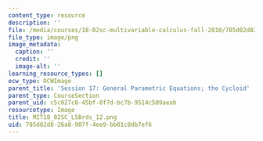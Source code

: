 ```yaml
---
content_type: resource
description: ''
file: /media/courses/18-02sc-multivariable-calculus-fall-2010/785d02d826a8907f4ee9bb01c8db7ef6_MIT18_02SC_L5Brds_12.png
file_type: image/png
image_metadata:
  caption: ''
  credit: ''
  image-alt: ''
learning_resource_types: []
ocw_type: OCWImage
parent_title: 'Session 17: General Parametric Equations; the Cycloid'
parent_type: CourseSection
parent_uid: c5c027c8-45bf-0f7d-bc7b-9514c509aeab
resourcetype: Image
title: MIT18_02SC_L5Brds_12.png
uid: 785d02d8-26a8-907f-4ee9-bb01c8db7ef6
---
```

